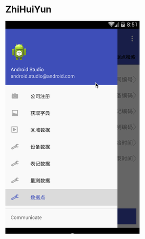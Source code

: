 # ZhiHuiYun
![image](https://github.com/mzeht/ZhiHuiYun/blob/master/app/src/main/res/Acess/play.gif )
